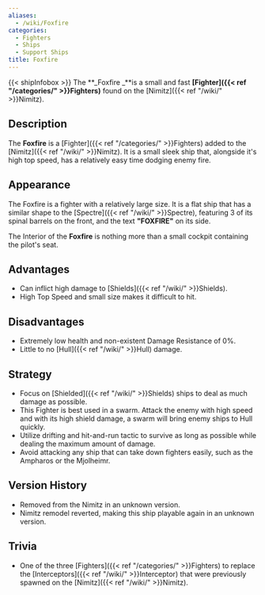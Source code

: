 ```yaml
---
aliases:
  - /wiki/Foxfire
categories:
  - Fighters
  - Ships
  - Support Ships
title: Foxfire
---
```


{{< shipInfobox >}} The **_Foxfire _**is a small and fast **[Fighter]({{< ref "/categories/" >}}Fighters)** found on the [Nimitz]({{< ref "/wiki/" >}}Nimitz).

## Description

The **Foxfire** is a [Fighter]({{< ref "/categories/" >}}Fighters) added to the [Nimitz]({{< ref "/wiki/" >}}Nimitz). It is a small sleek ship that, alongside it's high top speed, has a relatively easy time dodging enemy fire.

## Appearance

The Foxfire is a fighter with a relatively large size. It is a flat ship that has a similar shape to the [Spectre]({{< ref "/wiki/" >}}Spectre), featuring 3 of its spinal barrels on the front, and the text **"FOXFIRE"** on its side.

The Interior of the **Foxfire** is nothing more than a small cockpit containing the pilot's seat.

## Advantages

- Can inflict high damage to [Shields]({{< ref "/wiki/" >}}Shields).
- High Top Speed and small size makes it difficult to hit.

## Disadvantages

- Extremely low health and non-existent Damage Resistance of 0%.
- Little to no [Hull]({{< ref "/wiki/" >}}Hull) damage.

## Strategy

- Focus on [Shielded]({{< ref "/wiki/" >}}Shields) ships to deal as much damage as possible.
- This Fighter is best used in a swarm. Attack the enemy with high speed and with its high shield damage, a swarm will bring enemy ships to Hull quickly.
- Utilize drifting and hit-and-run tactic to survive as long as possible while dealing the maximum amount of damage.
- Avoid attacking any ship that can take down fighters easily, such as the Ampharos or the Mjolheimr.

## Version History

- Removed from the Nimitz in an unknown version.
- Nimitz remodel reverted, making this ship playable again in an unknown version.

## Trivia

- One of the three [Fighters]({{< ref "/categories/" >}}Fighters) to replace the [Interceptors]({{< ref "/wiki/" >}}Interceptor) that were previously spawned on the [Nimitz]({{< ref "/wiki/" >}}Nimitz).
